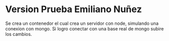# Version Prueba Emiliano Nuñez

Se crea un contenedor el cual crea un servidor con node, simulando una conexion con mongo. 
Si logro conectar con una base real de mongo subire los cambios.
